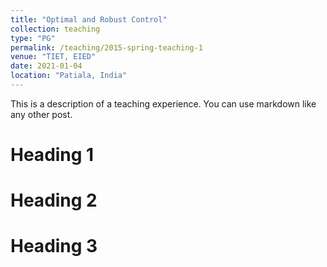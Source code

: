 ```yaml
---
title: "Optimal and Robust Control"
collection: teaching
type: "PG"
permalink: /teaching/2015-spring-teaching-1
venue: "TIET, EIED"
date: 2021-01-04
location: "Patiala, India"
---
```


This is a description of a teaching experience. You can use markdown like any other post.

Heading 1
======

Heading 2
======

Heading 3
======
